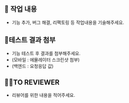 ## 📌 작업 내용

- 기능 추가, 버그 해결, 리팩토링 등 작업내용을 기술해주세요.

## 📱테스트 결과 첨부

- 기능 테스트 후 결과를 첨부해주세요. 
- (모바일 : 에뮬레이터 스크린샷 첨부)
- (백엔드 : 요청응답 값)

## 🏌️‍♀️TO REVIEWER

- 리뷰어를 위한 내용을 적어주세요.